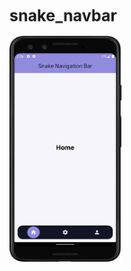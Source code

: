 # snake_navbar

<img src="https://github.com/HH-Tushar/flutter_widgets/blob/main/snake_navbar/images/Screenshot_1.png" width="200" height="400">
